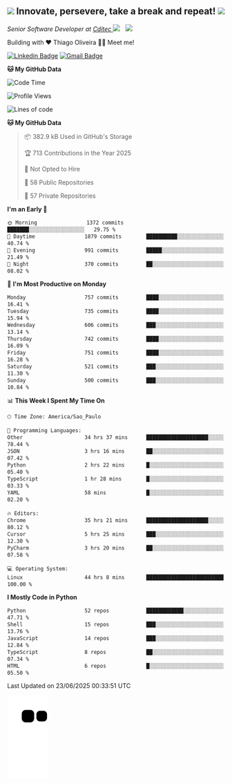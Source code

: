 <h2><img src="https://emojis.slackmojis.com/emojis/images/1531849430/4246/blob-sunglasses.gif?1531849430" width="30"/> Innovate, persevere, take a break and repeat! <img src="https://media.giphy.com/media/12oufCB0MyZ1Go/giphy.gif" width="50"></h2>
<img align='right' src="https://media.giphy.com/media/M9gbBd9nbDrOTu1Mqx/giphy.gif" width="230">
<p><em>Senior Software Developer at <a href="https://www.cditec.com.br/">Cditec
</a><img src="https://media.giphy.com/media/WUlplcMpOCEmTGBtBW/giphy.gif" width="30"> 
</em></p>



Building with ❤️ Thiago Oliveira 👋🏽 Meet me!

[![Linkedin Badge](https://img.shields.io/badge/-Thiago-blue?style=flat-square&logo=Linkedin&logoColor=white&link=https://www.linkedin.com/in/tgmarinho/)](https://www.linkedin.com/in/thiagoceconelo/) 
[![Gmail Badge](https://img.shields.io/badge/-thiceconelo@gmail.com-c14438?style=flat-square&logo=Gmail&logoColor=white&link=mailto:thiceconelo@gmail.com)](mailto:thiceconelo@gmail.com)

</em></p>

<!-- <span style="height ">
![Anurag's GitHub stats](https://github-readme-stats.vercel.app/api?username=arthurspk&show_icons=true&theme=tokyonight)
</span> -->

**🐱 My GitHub Data** 
<!--START_SECTION:waka-->
![Code Time](http://img.shields.io/badge/Code%20Time-3%2C284%20hrs%2056%20mins-blue)

![Profile Views](http://img.shields.io/badge/Profile%20Views-0-blue)

![Lines of code](https://img.shields.io/badge/From%20Hello%20World%20I%27ve%20Written-8.7%20million%20lines%20of%20code-blue)

**🐱 My GitHub Data** 

> 📦 382.9 kB Used in GitHub's Storage 
 > 
> 🏆 713 Contributions in the Year 2025
 > 
> 🚫 Not Opted to Hire
 > 
> 📜 58 Public Repositories 
 > 
> 🔑 57 Private Repositories 
 > 
**I'm an Early 🐤** 

```text
🌞 Morning                1372 commits        ███████░░░░░░░░░░░░░░░░░░   29.75 % 
🌆 Daytime                1879 commits        ██████████░░░░░░░░░░░░░░░   40.74 % 
🌃 Evening                991 commits         █████░░░░░░░░░░░░░░░░░░░░   21.49 % 
🌙 Night                  370 commits         ██░░░░░░░░░░░░░░░░░░░░░░░   08.02 % 
```
📅 **I'm Most Productive on Monday** 

```text
Monday                   757 commits         ████░░░░░░░░░░░░░░░░░░░░░   16.41 % 
Tuesday                  735 commits         ████░░░░░░░░░░░░░░░░░░░░░   15.94 % 
Wednesday                606 commits         ███░░░░░░░░░░░░░░░░░░░░░░   13.14 % 
Thursday                 742 commits         ████░░░░░░░░░░░░░░░░░░░░░   16.09 % 
Friday                   751 commits         ████░░░░░░░░░░░░░░░░░░░░░   16.28 % 
Saturday                 521 commits         ███░░░░░░░░░░░░░░░░░░░░░░   11.30 % 
Sunday                   500 commits         ███░░░░░░░░░░░░░░░░░░░░░░   10.84 % 
```


📊 **This Week I Spent My Time On** 

```text
🕑︎ Time Zone: America/Sao_Paulo

💬 Programming Languages: 
Other                    34 hrs 37 mins      ████████████████████░░░░░   78.44 % 
JSON                     3 hrs 16 mins       ██░░░░░░░░░░░░░░░░░░░░░░░   07.42 % 
Python                   2 hrs 22 mins       █░░░░░░░░░░░░░░░░░░░░░░░░   05.40 % 
TypeScript               1 hr 28 mins        █░░░░░░░░░░░░░░░░░░░░░░░░   03.33 % 
YAML                     58 mins             █░░░░░░░░░░░░░░░░░░░░░░░░   02.20 % 

🔥 Editors: 
Chrome                   35 hrs 21 mins      ████████████████████░░░░░   80.12 % 
Cursor                   5 hrs 25 mins       ███░░░░░░░░░░░░░░░░░░░░░░   12.30 % 
PyCharm                  3 hrs 20 mins       ██░░░░░░░░░░░░░░░░░░░░░░░   07.58 % 

💻 Operating System: 
Linux                    44 hrs 8 mins       █████████████████████████   100.00 % 
```

**I Mostly Code in Python** 

```text
Python                   52 repos            ████████████░░░░░░░░░░░░░   47.71 % 
Shell                    15 repos            ███░░░░░░░░░░░░░░░░░░░░░░   13.76 % 
JavaScript               14 repos            ███░░░░░░░░░░░░░░░░░░░░░░   12.84 % 
TypeScript               8 repos             ██░░░░░░░░░░░░░░░░░░░░░░░   07.34 % 
HTML                     6 repos             █░░░░░░░░░░░░░░░░░░░░░░░░   05.50 % 
```




 Last Updated on 23/06/2025 00:33:51 UTC
<!--END_SECTION:waka-->

![Snake animation](https://github.com/rafaballerini/rafaballerini/blob/output/github-contribution-grid-snake.svg)


<!---
ceconelo/ceconelo is a ✨ special ✨ repository because its `README.md` (this file) appears on your GitHub profile.
You can click the Preview link to take a look at your changes.
--->
